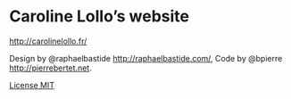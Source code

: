 # Caroline Lollo’s website

<http://carolinelollo.fr/>

Design by @raphaelbastide <http://raphaelbastide.com/>,
Code by @bpierre <http://pierrebertet.net>.

[License MIT](http://pierre.mit-license.org/)

